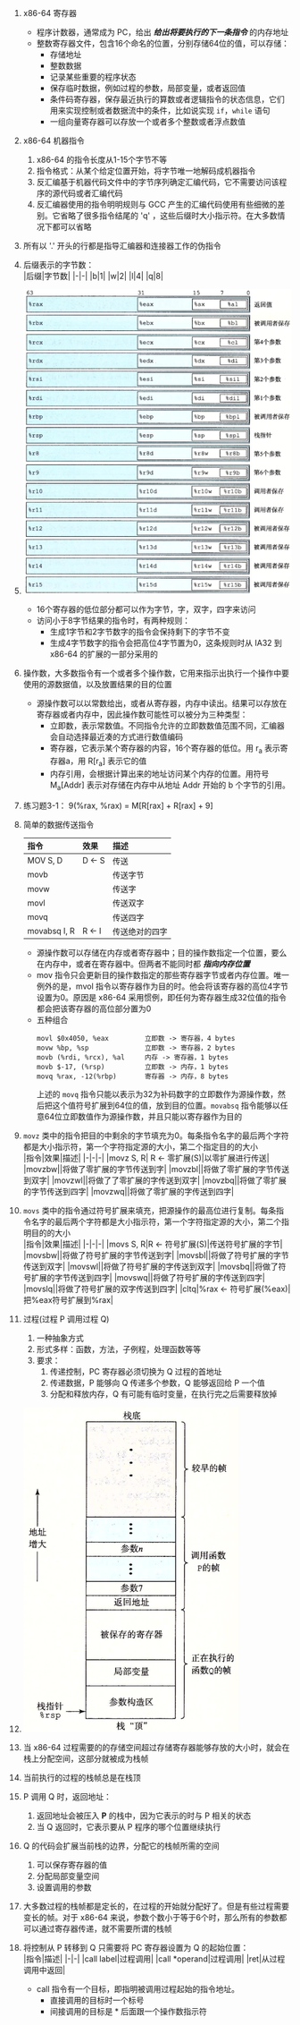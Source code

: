 1.  x86-64 寄存器     
    + 程序计数器，通常成为 PC，给出 ___给出将要执行的下一条指令___ 的内存地址      
    + 整数寄存器文件，包含16个命名的位置，分别存储64位的值，可以存储：      
      + 存储地址      
      + 整数数据      
      + 记录某些重要的程序状态    
      + 保存临时数据，例如过程的参数，局部变量，或者返回值    
      + 条件码寄存器，保存最近执行的算数或者逻辑指令的状态信息，它们用来实现控制或者数据流中的条件，比如说实现 `if`，`while` 语句   
      + 一组向量寄存器可以存放一个或者多个整数或者浮点数值      
2.  x86-64 机器指令     
    1.  x86-64 的指令长度从1-15个字节不等     
    2.  指令格式：从某个给定位置开始，将字节唯一地解码成机器指令      
    3.  反汇编基于机器代码文件中的字节序列确定汇编代码，它不需要访问该程序的源代码或者汇编代码      
    4.  反汇编器使用的指令明明规则与 GCC 产生的汇编代码使用有些细微的差别。它省略了很多指令结尾的 'q' ，这些后缀时大小指示符。在大多数情况下都可以省略     
3.  所有以 '.' 开头的行都是指导汇编器和连接器工作的伪指令   
4.  后缀表示的字节数：      
    |后缀|字节数|
    |-|-|
    |b|1|
    |w|2|
    |l|4|
    |q|8|

5.  ![alt x86-64 的整数寄存器](./pictures/整数寄存器.png "x86-64 的整数寄存器")     
    + 16个寄存器的低位部分都可以作为字节，字，双字，四字来访问      
    + 访问小于8字节结果的指令时，有两种规则：    
      + 生成1字节和2字节数字的指令会保持剩下的字节不变      
      + 生成4字节数字的指令会把高位4字节置为0，这条规则时从 IA32 到x86-64 的扩展的一部分采用的      
6.  操作数，大多数指令有一个或者多个操作数，它用来指示出执行一个操作中要使用的源数据值，以及放置结果的目的位置    
    + 源操作数可以以常数给出，或者从寄存器，内存中读出。结果可以存放在寄存器或者内存中，因此操作数可能性可以被分为三种类型：      
      + 立即数，表示常数值。不同指令允许的立即数数值范围不同，汇编器会自动选择最近凑的方式进行数值编码      
      + 寄存器，它表示某个寄存器的内容，16个寄存器的低位。用 r<sub>a</sub> 表示寄存器a，用 R[r<sub>a</sub>] 表示它的值    
      + 内存引用，会根据计算出来的地址访问某个内存的位置。用符号 M<sub>a</sub>[Addr] 表示对存储在内存中从地址 Addr 开始的 b 个字节的引用。   
7.  练习题3-1： 9(%rax, %rax) = M[R[rax] + R[rax] + 9]      
8.  简单的数据传送指令    

    |指令|效果|描述|
    |-|-|-|
    |MOV S, D|D &larr; S|传送| 
    |movb||传送字节|
    |movw||传送字|
    |movl||传送双字|
    |movq||传送四字|
    |movabsq I, R|R &larr; I|传送绝对的四字|
    + 源操作数可以存储在内存或者寄存器中；目的操作数指定一个位置，要么在内存中，或者在寄存器中。但两者不能同时都 ___指向内存位置___         
    + mov 指令只会更新目的操作数指定的那些寄存器字节或者内存位置。唯一例外的是，mvol 指令以寄存器作为目的时。他会将该寄存器的高位4字节设置为0。原因是 x86-64 采用惯例，即任何为寄存器生成32位值的指令都会把该寄存器的高位部分置为0        
    + 五种组合      
        ```
      movl $0x4050, %eax         立即数 -> 寄存器，4 bytes
      movw %bp, %sp              立即数 -> 寄存器，2 bytes
      movb (%rdi, %rcx), %al     内存 -> 寄存器，1 bytes
      movb $-17, (%rsp)          立即数 -> 内存，1 bytes
      movq %rax, -12(%rbp)       寄存器 -> 内存，8 bytes
        ```
      上述的 `movq` 指令只能以表示为32为补码数字的立即数作为源操作数，然后把这个值符号扩展到64位的值，放到目的位置。`movabsq` 指令能够以任意64位立即数值作为源操作数，并且只能以寄存器作为目的     
9.  `movz` 类中的指令把目的中剩余的字节填充为0。每条指令名字的最后两个字符都是大小指示符，第一个字符指定源的大小，第二个指定目的的大小     
    |指令|效果|描述|
    |-|-|-|
    |movz S, R| R &larr; 零扩展(S)|以零扩展进行传送|
    |movzbw||将做了零扩展的字节传送到字|
    |movzbl||将做了零扩展的字节传送到双字|
    |movzwl||将做了了零扩展的字传送到双字|
    |movzbq||将做了零扩展的字节传送到四字|
    |movzwq||将做了零扩展的字传送到四字|

10. `movs` 类中的指令通过符号扩展来填充，把源操作的最高位进行复制。每条指令名字的最后两个字符都是大小指示符，第一个字符指定源的大小，第二个指明目的的大小       
    |指令|效果|描述|
    |-|-|-|
    |movs S, R|R &larr; 符号扩展(S)|传送符号扩展的字节|
    |movsbw||将做了符号扩展的字节传送到字|
    |movsbl||将做了符号扩展的字节传送到双字|
    |movswl||将做了符号扩展的字传送到双字|
    |movsbq||将做了符号扩展的字节传送到四字|
    |movswq||将做了符号扩展的字传送到四字|
    |movslq||将做了符号扩展的双字传送到四字|
    |cltq|%rax &larr; 符号扩展(%eax)|把%eax符号扩展到%rax|

1.  过程(过程 P 调用过程 Q)      
    1.  一种抽象方式      
    2.  形式多样：函数，方法，子例程，处理函数等等      
    3.  要求：      
        1.  传递控制，PC 寄存器必须切换为 Q 过程的首地址      
        2.  传递数据，P 能够向 Q 传递多个参数，Q 能够返回给 P 一个值      
        3.  分配和释放内存，Q 有可能有临时变量，在执行完之后需要释放掉      
2.  ![alt 通用栈帧结构(栈用来传递参数/存储返回信息/保存寄存器/局部存储)](./pictures/通用栈帧结构.png "通用栈帧结构")      
3.  当 x86-64 过程需要的的存储空间超过存储寄存器能够存放的大小时，就会在栈上分配空间，这部分就被成为栈帧      
4.  当前执行的过程的栈帧总是在栈顶      
5.  P 调用 Q 时，返回地址：   
    1.  返回地址会被压入  __P__ 的栈中，因为它表示的时与 P 相关的状态     
    2.  当 Q 返回时，它表示要从 P 程序的哪个位置继续执行      
6.  Q 的代码会扩展当前栈的边界，分配它的栈帧所需的空间      
    1.  可以保存寄存器的值      
    2.  分配局部变量空间      
    3.  设置调用的参数      
7.  大多数过程的栈帧都是定长的，在过程的开始就分配好了。但是有些过程需要变长的帧。对于 x86-64 来说，参数个数小于等于6个时，那么所有的参数都可以通过寄存器传递，就不需要所谓的栈帧     
8.  将控制从 P 转移到 Q 只需要将 PC 寄存器设置为 Q 的起始位置：   
    |指令|描述|
    |-|-|
    |call label|过程调用|
    |call *operand|过程调用|
    |ret|从过程调用中返回|

    + call 指令有一个目标，即指明被调用过程起始的指令地址。     
      + 直接调用的目标时一个标号     
      + 间接调用的目标是 * 后面跟一个操作数指示符     
